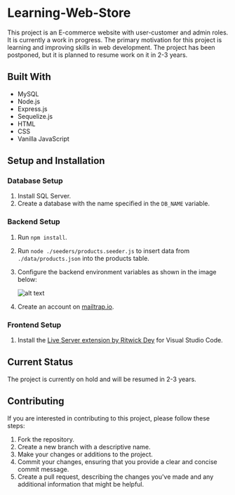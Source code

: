 # Learning-Web-Store

This project is an E-commerce website with user-customer and admin roles. It is currently a work in progress. The primary motivation for this project is learning and improving skills in web development. The project has been postponed, but it is planned to resume work on it in 2-3 years.

## Built With

- MySQL
- Node.js
- Express.js
- Sequelize.js
- HTML
- CSS
- Vanilla JavaScript

## Setup and Installation

### Database Setup

1. Install SQL Server.
2. Create a database with the name specified in the `DB_NAME` variable.

### Backend Setup

1. Run `npm install`.
2. Run `node ./seeders/products.seeder.js` to insert data from `./data/products.json` into the products table.
3. Configure the backend environment variables as shown in the image below:

   ![alt text](https://github.com/project-dec/Learning-Web-Store/blob/master/ReadMeImages/ecommercebackendenvvar.png?raw=true)

4. Create an account on [mailtrap.io](https://mailtrap.io).

### Frontend Setup

1. Install the [Live Server extension by Ritwick Dey](https://marketplace.visualstudio.com/items?itemName=ritwickdey.LiveServer) for Visual Studio Code.

## Current Status

The project is currently on hold and will be resumed in 2-3 years.

## Contributing

If you are interested in contributing to this project, please follow these steps:

1. Fork the repository.
2. Create a new branch with a descriptive name.
3. Make your changes or additions to the project.
4. Commit your changes, ensuring that you provide a clear and concise commit message.
5. Create a pull request, describing the changes you've made and any additional information that might be helpful.
